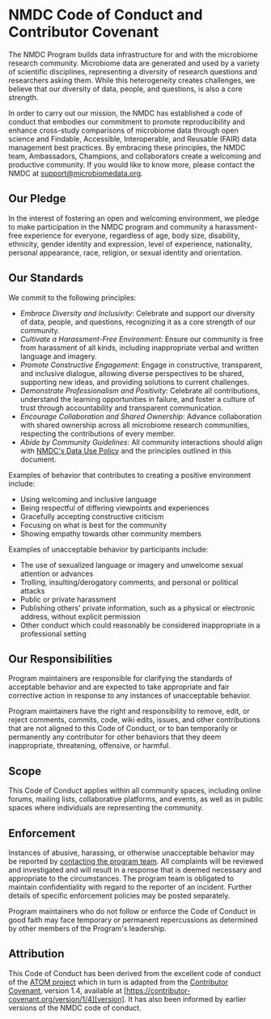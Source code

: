 # NMDC Code of Conduct and Contributor Covenant 

The NMDC Program builds data infrastructure for and with the microbiome research community. Microbiome data are generated and used by a variety of scientific disciplines, representing a diversity of research questions and researchers asking them. While this heterogeneity creates challenges, we believe that our diversity of data, people, and questions, is also a core strength.

In order to carry out our mission, the NMDC has established a code of conduct that embodies our commitment to promote reproducibility and enhance cross-study comparisons of microbiome data through open science and Findable, Accessible, Interoperable, and Reusable (FAIR) data management best practices. By embracing these principles, the NMDC team, Ambassadors, Champions, and collaborators create a welcoming and productive community. If you would like to know more, please contact the NMDC at support@microbiomedata.org.

## Our Pledge

In the interest of fostering an open and welcoming environment, we pledge to make participation in the NMDC program and community a harassment-free experience for everyone, regardless of age, body size, disability, ethnicity, gender identity and expression, level of experience, nationality, personal appearance, race, religion, or sexual identity and orientation.

## Our Standards

We commit to the following principles:
- *Embrace Diversity and Inclusivity*: Celebrate and support our diversity of data, people, and questions, recognizing it as a core strength of our community.
- *Cultivate a Harassment-Free Environment*: Ensure our community is free from harassment of all kinds, including inappropriate verbal and written language and imagery.
- *Promote Constructive Engagement*: Engage in constructive, transparent, and inclusive dialogue, allowing diverse perspectives to be shared, supporting new ideas, and providing solutions to current challenges.
- *Demonstrate Professionalism and Positivity*: Celebrate all contributions, understand the learning opportunities in failure, and foster a culture of trust through accountability and transparent communication.
- *Encourage Collaboration and Shared Ownership*: Advance collaboration with shared ownership across all microbiome research communities, respecting the contributions of every member.
- *Abide by Community Guidelines*: All community interactions should align with [NMDC's Data Use Policy](https://microbiomedata.org/nmdc-data-use-policy/) and the principles outlined in this document.

Examples of behavior that contributes to creating a positive environment include:

* Using welcoming and inclusive language
* Being respectful of differing viewpoints and experiences
* Gracefully accepting constructive criticism
* Focusing on what is best for the community
* Showing empathy towards other community members

Examples of unacceptable behavior by participants include:

* The use of sexualized language or imagery and unwelcome sexual attention or advances
* Trolling, insulting/derogatory comments, and personal or political attacks
* Public or private harassment
* Publishing others' private information, such as a physical or electronic address, without explicit permission
* Other conduct which could reasonably be considered inappropriate in a professional setting

## Our Responsibilities

Program maintainers are responsible for clarifying the standards of acceptable behavior and are expected to take appropriate and fair corrective action in response to any instances of unacceptable behavior.

Program maintainers have the right and responsibility to remove, edit, or reject comments, commits, code, wiki edits, issues, and other contributions that are not aligned to this Code of Conduct, or to ban temporarily or permanently any contributor for other behaviors that they deem inappropriate, threatening, offensive, or harmful.

## Scope

This Code of Conduct applies within all community spaces, including online forums, mailing lists, collaborative platforms, and events, as well as in public spaces where individuals are representing the community.

## Enforcement

Instances of abusive, harassing, or otherwise unacceptable behavior may be reported by [contacting the program team](contact.md). All complaints will be reviewed and investigated and will result in a response that is deemed necessary and appropriate to the circumstances. The program team is obligated to maintain confidentiality with regard to the reporter of an incident. Further details of specific enforcement policies may be posted separately.

Program maintainers who do not follow or enforce the Code of Conduct in good faith may face temporary or permanent repercussions as determined by other members of the Program's leadership.

## Attribution

This Code of Conduct has been derived from the excellent code of conduct of the [ATOM project](https://github.com/atom/atom/blob/master/CODE_OF_CONDUCT.md) which in turn is adapted from the [Contributor Covenant][homepage], version 1.4, available at [https://contributor-covenant.org/version/1/4][version]. It has also been informed by earlier versions of the NMDC code of conduct. 

[homepage]: https://contributor-covenant.org
[version]: https://contributor-covenant.org/version/1/4/
